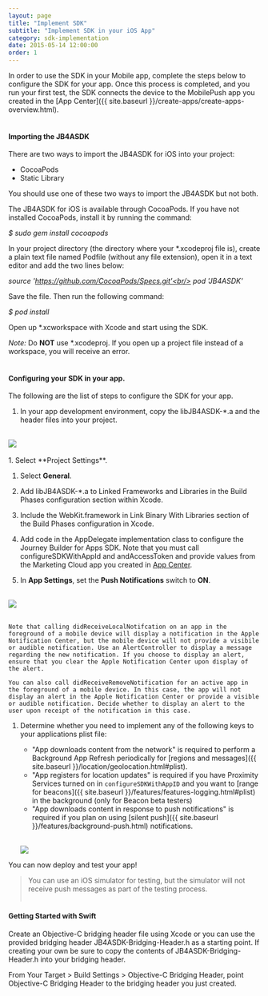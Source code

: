 ```yaml
---
layout: page
title: "Implement SDK"
subtitle: "Implement SDK in your iOS App"
category: sdk-implementation
date: 2015-05-14 12:00:00
order: 1
---
```

In order to use the SDK in your Mobile app, complete the steps below to configure the SDK for your app. Once this process is completed, and you run your first test, the SDK connects the device to the MobilePush app you created in the [App Center]({{ site.baseurl }}/create-apps/create-apps-overview.html).<br/><br/>

<h4>Importing the JB4ASDK</h4>
There are two ways to import the JB4ASDK for iOS into your project:

* CocoaPods
* Static Library

You should use one of these two ways to import the JB4ASDK but not both.

The JB4ASDK for iOS is available through CocoaPods. If you have not installed CocoaPods, install it by running the command:<br/>

<i>$ sudo gem install cocoapods</i><br/>

In your project directory (the directory where your *.xcodeproj file is), create a plain text file named Podfile (without any file extension), open it in a text editor and add the two lines below:<br/>

<i>source 'https://github.com/CocoaPods/Specs.git'<br/>
pod 'JB4ASDK'</i>

Save the file. Then run the following command:<br/>

<i>$ pod install</i>

Open up *.xcworkspace with Xcode and start using the SDK.

<i>Note:</i>
Do <b>NOT</b> use *.xcodeproj. If you open up a project file instead of a workspace, you will receive an error.<br/><br/>


<h4>Configuring your SDK in your app.</h4>
The following are the list of steps to configure the SDK for your app.<br/>


1.  In your app development environment, copy the libJB4ASDK-*.a and the header files into your project.
<br/>
 <img class="img-responsive" src="{{ site.baseurl }}/assets/iossdk-artifacts.png" /><br/>
<br/>
1.  Select **Project Settings**. 

1.  Select **General**.

1.  Add libJB4ASDK-*.a to Linked Frameworks and Libraries in the Build Phases configuration section within Xcode.

1.	Include the WebKit.framework in Link Binary With Libraries section of the Build Phases configuration in Xcode.

1.  Add code in the AppDelegate implementation class to configure the Journey Builder for Apps SDK. Note that you must call configureSDKWithAppId and andAccessToken and provide values from the Marketing Cloud app you created in <a href="https://https://appcenter-auth.s1.marketingcloudapps.com/" target="_blank">App Center<a/>.

	<script src="https://gist.github.com/sfmc-mobilepushsdk/346819617929db86b842.js"></script>

1.	In **App Settings**, set the **Push Notifications** switch to **ON**. 
<br/>
 <img class="img-responsive" src="{{ site.baseurl }}/assets/pushNotifications.png" /><br/>
<br/>

	Note that calling didReceiveLocalNotifcation on an app in the foreground of a mobile device will display a notification in the Apple Notification Center, but the mobile device will not provide a visibile or audible notification. Use an AlertController to display a message regarding the new notification. If you choose to display an alert, ensure that you clear the Apple Notification Center upon display of the alert.

	You can also call didReceiveRemoveNotification for an active app in the foreground of a mobile device. In this case, the app will not display an alert in the Apple Notification Center or provide a visible or audible notification. Decide whether to display an alert to the user upon receipt of the notification in this case.

1.  Determine whether you need to implement any of the following keys to your applications plist file:

	* "App downloads content from the network" is required to perform a Background App Refresh periodically for [regions and messages]({{ site.baseurl }}/location/geolocation.html#plist).
	* "App registers for location updates" is required if you have Proximity Services turned on in `configureSDKWithAppID` and you want to [range for beacons]({{ site.baseurl }}/features/features-logging.html#plist) in the background (only for Beacon beta testers)
	* "App downloads content in response to push notifications" is required if you plan on using [silent push]({{ site.baseurl }}/features/background-push.html) notifications.

	<br/><img class="img-responsive" src="{{ site.baseurl }}/assets/background_modes_plist_entry.png" /><br/>

You can now deploy and test your app! 

> You can use an iOS simulator for testing, but the simulator will not receive push messages as part of the testing process.<br/><br/>

<h4>Getting Started with Swift</h4>
Create an Objective-C bridging header file using Xcode or you can use the provided bridging header JB4ASDK-Bridging-Header.h as a starting point. If creating your own be sure to copy the contents of JB4ASDK-Bridging-Header.h into your bridging header.

From Your Target > Build Settings > Objective-C Bridging Header, point Objective-C Bridging Header to the bridging header you just created.<br/><br/>
